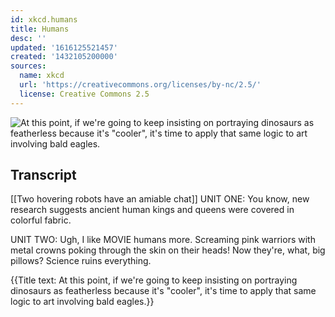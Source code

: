 ```yaml
---
id: xkcd.humans
title: Humans
desc: ''
updated: '1616125521457'
created: '1432105200000'
sources:
  name: xkcd
  url: 'https://creativecommons.org/licenses/by-nc/2.5/'
  license: Creative Commons 2.5
---
```

![At this point, if we're going to keep insisting on portraying dinosaurs as featherless because it's "cooler", it's time to apply that same logic to art involving bald eagles.](https://imgs.xkcd.com/comics/humans.png)

## Transcript
[[Two hovering robots have an amiable chat]]
UNIT ONE: You know, new research suggests ancient human kings and queens were covered in colorful fabric.

UNIT TWO: Ugh, I like MOVIE humans more. Screaming pink warriors with metal crowns poking through the skin on their heads!
Now they're, what, big pillows?
Science ruins everything.

{{Title text: At this point, if we're going to keep insisting on portraying dinosaurs as featherless because it's "cooler", it's time to apply that same logic to art involving bald eagles.}}
